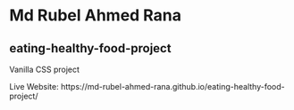 # Md Rubel Ahmed Rana
## eating-healthy-food-project
<p>Vanilla CSS project</p>
Live Website: https://md-rubel-ahmed-rana.github.io/eating-healthy-food-project/
